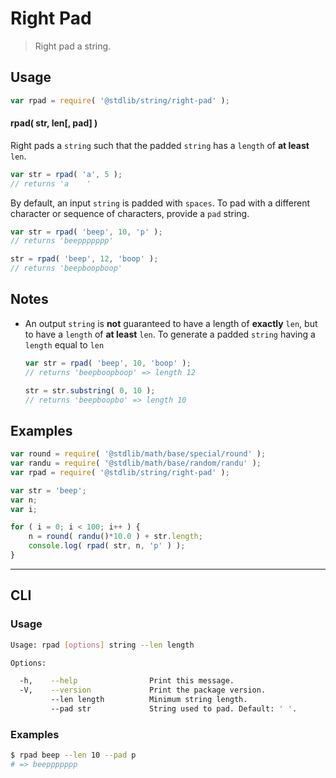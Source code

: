 # Right Pad

> Right pad a string.

<!-- <usage> -->

## Usage

``` javascript
var rpad = require( '@stdlib/string/right-pad' );
```

#### rpad( str, len\[, pad\] )

Right pads a `string` such that the padded `string` has a `length` of __at least__ `len`.

``` javascript
var str = rpad( 'a', 5 );
// returns 'a    '
```

By default, an input `string` is padded with `spaces`. To pad with a different character or sequence of characters, provide a `pad` string.

``` javascript
var str = rpad( 'beep', 10, 'p' );
// returns 'beeppppppp'

str = rpad( 'beep', 12, 'boop' );
// returns 'beepboopboop'
```

<!-- </usage> -->


<!-- <notes> -->

## Notes

* An output `string` is __not__ guaranteed to have a length of __exactly__ `len`, but to have a `length` of __at least__ `len`. To generate a padded `string` having a `length` equal to `len`

  ``` javascript
  var str = rpad( 'beep', 10, 'boop' );
  // returns 'beepboopboop' => length 12

  str = str.substring( 0, 10 );
  // returns 'beepboopbo' => length 10
  ```

<!-- </notes> -->


<!-- <examples> -->

## Examples

``` javascript
var round = require( '@stdlib/math/base/special/round' );
var randu = require( '@stdlib/math/base/random/randu' );
var rpad = require( '@stdlib/string/right-pad' );

var str = 'beep';
var n;
var i;

for ( i = 0; i < 100; i++ ) {
    n = round( randu()*10.0 ) + str.length;
    console.log( rpad( str, n, 'p' ) );
}
```

<!-- </examples> -->


<!-- <cli> -->

---

## CLI


<!-- <usage> -->

### Usage

``` bash
Usage: rpad [options] string --len length

Options:

  -h,    --help                Print this message.
  -V,    --version             Print the package version.
         --len length          Minimum string length.
         --pad str             String used to pad. Default: ' '.
```

<!-- </usage> -->


<!-- <examples> -->

### Examples

``` bash
$ rpad beep --len 10 --pad p
# => beeppppppp
```

<!-- </examples> -->

<!-- </cli> -->


<!-- <links> -->

<!-- </links> -->
